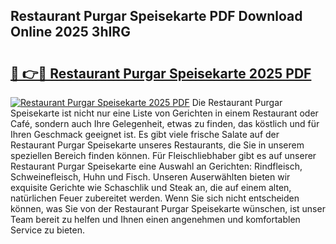## Restaurant Purgar Speisekarte PDF Download Online 2025 3hIRG

# <h2><a href="http://gc89ork.nevu.top/?p=Restaurant+Purgar+Speisekarte">🔗 👉🔴 Restaurant Purgar Speisekarte 2025 PDF</a></h2>

[![Restaurant Purgar Speisekarte 2025 PDF](https://i.imgur.com/dBaPXMq.png)](http://gc89ork.nevu.top/?p=Restaurant+Purgar+Speisekarte)
Die Restaurant Purgar Speisekarte ist nicht nur eine Liste von Gerichten in einem Restaurant oder Café, sondern auch Ihre Gelegenheit, etwas zu finden, das köstlich und für Ihren Geschmack geeignet ist. Es gibt viele frische Salate auf der Restaurant Purgar Speisekarte unseres Restaurants, die Sie in unserem speziellen Bereich finden können. Für Fleischliebhaber gibt es auf unserer Restaurant Purgar Speisekarte eine Auswahl an Gerichten: Rindfleisch, Schweinefleisch, Huhn und Fisch. Unseren Auserwählten bieten wir exquisite Gerichte wie Schaschlik und Steak an, die auf einem alten, natürlichen Feuer zubereitet werden. Wenn Sie sich nicht entscheiden können, was Sie von der Restaurant Purgar Speisekarte wünschen, ist unser Team bereit zu helfen und Ihnen einen angenehmen und komfortablen Service zu bieten.
